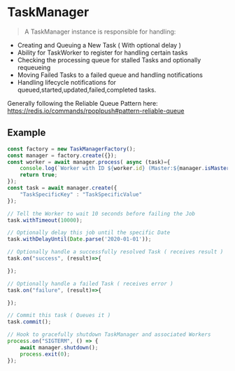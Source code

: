 # TaskManager

> A TaskManager instance is responsible for handling:

- Creating and Queuing a New Task ( With optional delay )
- Ability for TaskWorker to register for handling certain tasks
- Checking the processing queue for stalled Tasks and optionally requeueing
- Moving Failed Tasks to a failed queue and handling notifications
- Handling lifecycle notifications for queued,started,updated,failed,completed tasks.

Generally following the Reliable Queue Pattern here: https://redis.io/commands/rpoplpush#pattern-reliable-queue

## Example

```javascript
const factory = new TaskManagerFactory();
const manager = factory.create({});
const worker = await manager.process( async (task)={
    console.log(`Worker with ID ${worker.id} (Master:${manager.isMaster()}) received Task with ID ${task.id}`);
    return true;
});
const task = await manager.create({
    "TaskSpecificKey" : "TaskSpecificValue"
});

// Tell the Worker to wait 10 seconds before failing the Job
task.withTimeout(10000);

// Optionally delay this job until the specific Date
task.withDelayUntil(Date.parse('2020-01-01'));

// Optionally handle a successfully resolved Task ( receives result )
task.on("success", (result)=>{

});

// Optionally handle a failed Task ( receives error )
task.on("failure", (result)=>{

});

// Commit this task ( Queues it )
task.commit();

// Hook to gracefully shutdown TaskManager and associated Workers
process.on("SIGTERM", () => {
    await manager.shutdown();
    process.exit(0);
});
```
